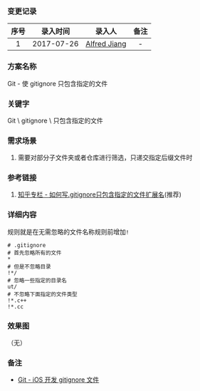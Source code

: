 ### 变更记录

| 序号 | 录入时间 | 录入人 | 备注 |
|:--------:|:--------:|:--------:|:--------:|
| 1 | 2017-07-26 | [Alfred Jiang](https://github.com/viktyz) | - |

### 方案名称

Git - 使 gitignore 只包含指定的文件

### 关键字

Git \ gitignore \ 只包含指定的文件

### 需求场景

1. 需要对部分子文件夹或者仓库进行筛选，只递交指定后缀文件时

### 参考链接

1. [知乎专栏 - 如何写.gitignore只包含指定的文件扩展名](https://zhuanlan.zhihu.com/p/19590086?refer=software)(推荐)

### 详细内容

规则就是在无需忽略的文件名称规则前增加`!`

```shell
# .gitignore
# 首先忽略所有的文件
*
# 但是不忽略目录
!*/
# 忽略一些指定的目录名
ut/
# 不忽略下面指定的文件类型
!*.c++
!*.cc
```

### 效果图
（无）

### 备注

* [Git - iOS 开发 gitignore 文件](Note_00152_20160314.md)